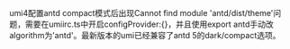 umi4配置antd compact模式后出现Cannot find module 'antd/dist/theme'问题，需要在umiirc.ts中开启configProvider:{}，并且使用export antd手动改algorithm为'antd'。最新版本的umi已经兼容了antd 5的dark/compact选项。
